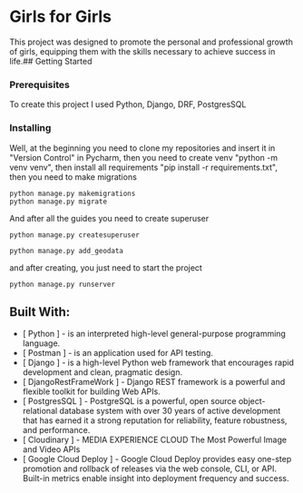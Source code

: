 # Girls for Girls

This project was designed to promote the personal and professional growth of girls, equipping them with the skills necessary to achieve success in life.## Getting Started

### Prerequisites	

To create this project I used Python, Django, DRF, PostgresSQL

### Installing

Well, at the beginning you need to clone my repositories and insert it in "Version Control" in Pycharm, then you need to create venv "python -m venv venv", then install all requirements "pip install -r requirements.txt", then you need to make migrations
```
python manage.py makemigrations
python manage.py migrate
```
And after all the guides you need to create superuser 
```
python manage.py createsuperuser

python manage.py add_geodata
```

and after creating, you just need to start the project 
```
python manage.py runserver
```

## Built With:

* [ Python ] - is an interpreted high-level general-purpose programming language.
* [ Postman ] - is an application used for API testing.
* [ Django ] - is a high-level Python web framework that encourages rapid development and clean, pragmatic design.
* [ DjangoRestFrameWork ] - Django REST framework is a powerful and flexible toolkit for building Web APIs.
* [ PostgresSQL ] - PostgreSQL is a powerful, open source object-relational database system with over 30 years of active development that has earned it a strong reputation for reliability, feature robustness, and performance.
* [ Cloudinary ] - MEDIA EXPERIENCE CLOUD The Most Powerful Image and Video APIs
* [ Google Cloud Deploy ] -  Google Cloud Deploy provides easy one-step promotion and rollback of releases via the web console, CLI, or API. Built-in metrics enable insight into deployment frequency and success.

